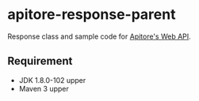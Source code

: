# apitore-response-parent
Response class and sample code for [Apitore's Web API](https://apitore.com/).

## Requirement
- JDK 1.8.0-102 upper
- Maven 3 upper